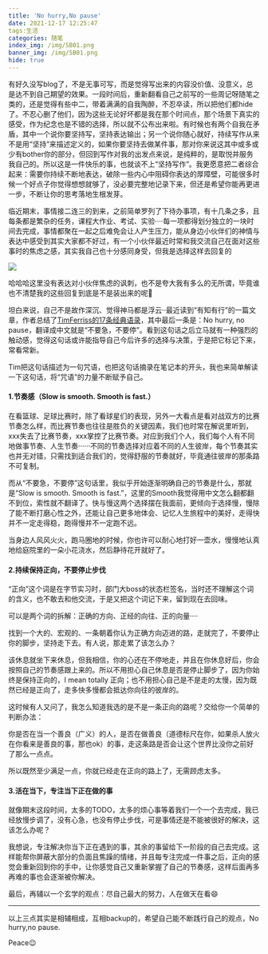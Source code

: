 ```yaml
---
title: 'No hurry,No pause'
date: 2021-12-17 12:25:47
tags:生活
categories: 随笔
index_img: /img/SB01.png
banner_img: /img/SB01.png
hide: true
---
```


  有好久没写blog了，不是无事可写，而是觉得写出来的内容没价值、没意义，总是达不到自己期望的效果。一段时间后，重新翻看自己之前写的一些周记呀随笔之类的，还是觉得有些中二，带着满满的自我陶醉，不忍卒读，所以把他们都hide了。不忍心删了他们，因为这些无论好坏都是我在那个时间点，那个场景下真实的感受，作为纪念也是不错的选择，所以就不公布出来啦。有时候也有两个自我在矛盾，其中一个说你要坚持写，坚持表达输出；另一个说你随心就好，持续写作从来不是用“坚持”来描述定义的，如果你要坚持去做某件事，那对你来说这其中或多或少有bother你的部分，但回到写作对我的出发点来说，是纯粹的，是取悦并服务我自己的。所以这是一件快乐的事，也就谈不上“坚持写作”。我更愿意把二者综合起来：需要你持续不断地表达，破除一些内心中阻碍你表达的厚障壁，可能很多时候一个好点子你觉得想想就够了，没必要完整地记录下来，但还是希望你能再更进一步，不断让你的思考落地生根发芽。

  临近期末，事情接二连三的到来，之前简单罗列了下待办事项，有十几条之多，且每条都是繁杂的任务，课程大作业、考试、实验····每一项都得划分独立的一块时间去完成，事情都聚在一起之后难免会让人产生压力，能从身边小伙伴们的神情与表达中感受到其实大家都不好过，有一个小伙伴最近时常和我交流自己在面对这些事时的焦虑之感，其实我自己也十分感同身受，但我是选择这样去回复的

![](https://gitee.com/Rash10-d/figurebed/raw/master/img/d9c6a6c097dbab2d06f4816dcaac1c6.jpg)

哈哈哈这里没有表达对小伙伴焦虑的讽刺，也不是夸大我有多么的无所谓，毕竟谁也不清楚我的这些回复到底是不是装出来的呢🤭

坦白来说，自己不是故作深沉、觉得神马都是浮云··最近读到“有知有行”的一篇文章，作者总结了[TimFerriss的17条经典语录](https://youzhiyouxing.cn/n/materials/1074)，其中最后一条是：No hurry, no pause，翻译成中文就是“不要急，不要停”。看到这句话之后立马就有一种强烈的触动感，觉得这句话或许能指导自己今后许多的选择与决策，于是把它标记下来，常看常新。

Tim把这句话描述为一句咒语，也把这句话摘录在笔记本的开头，我也来简单解读一下这句话，将“咒语”的力量不断赋予自己。

#### 1.节奏感（Slow is smooth. Smooth is fast.）

  在看篮球、足球比赛时，除了看球星们的表现，另外一大看点是看对战双方的比赛节奏怎么样，而比赛节奏也往往是胜负的关键因素，我们也时常在解说里听到，xxx失去了比赛节奏，xxx掌控了比赛节奏。对应到我们个人，我们每个人有不同地做事节奏、人生节奏······不同的节奏选择对应着不同的人生彼岸，每个节奏其实也并无对错，只需找到适合我们的，觉得舒服的节奏就好，毕竟通往彼岸的那条路不可复制。

  而从“不要急，不要停”这句话里，我似乎开始逐渐明确自己的节奏是什么，那就是“Slow is smooth. Smooth is fast.”，这里的Smooth我觉得用中文怎么翻都翻不到位，索性就不翻译了。快与慢这两个选择摆在我面前，更倾向于选择慢，慢除了能不断打磨心性之外，还能让自己更多地体会、记忆人生旅程中的美好，走得快并不一定走得稳，跑得慢并不一定跑不远。

  当身边人风风火火，跑马圈地的时候，你也许可以耐心地打好一壶水，慢慢地认真地给庭院里的一朵小花浇水，然后静待花开就好了。

#### 2.持续保持正向，不要停止步伐

“正向”这个词是在字节实习时，部门大boss的状态栏签名，当时还不理解这个词的含义，也不敢去和他交流，于是又把这个词记下来，留到现在去回味。

可以是两个词的拆解：正确的方向、正经的向往、正的向量····

找到一个大的、宏观的、一条朝着你认为正确方向迈进的路，走就完了，不要停止你的脚步，坚持走下去。有人说，那走累了该怎么办？

该休息就坐下来休息，但我相信，你的心还在不停地走，并且在你休息好后，你会按照自己的节奏感跟上来的。所以不用担心自己休息是否是停止脚步了，因为你始终是保持正向的，I mean totally 正向；也不用担心自己是不是走的太慢，因为既然已经是正向了，走多快多慢都会抵达你向往的彼岸的。

这时候有人又问了，我怎么知道我选的是不是一条正向的路呢？交给你一个简单的判断办法：

你是否在当一个善良（广义）的人，是否在做善良（道德标尺在你，如果杀人放火在你看来是善良的事，那也ok）的事，走这条路是否会让这个世界比没你之前好了那么一点点。

所以既然至少满足一点，你就已经走在正向的路上了，无需顾虑太多。

#### 3.活在当下，专注当下正在做的事

就像期末这段时间，太多的TODO，太多的烦心事等着我们一个一个去完成，我已经放慢步调了，没有心急，也没有停止步伐，可是事情还是不能被很好的解决，这该怎么办呢？

我想说，专注解决你当下正在遇到的事，其余的事留给下一阶段的自己去完成。这样能帮你屏蔽大部分的负面且焦躁的情绪，并且每专注完成一件事之后，正向的感觉会重新回到你的手中，让你感觉自己又重新掌握了自己的节奏感，这样后面再多再难的事也会逐渐被你解决。

最后，再辅以一个玄学的观点：尽自己最大的努力，人在做天在看😄

---

以上三点其实是相辅相成，互相backup的，希望自己能不断践行自己的观点，No hurry,no pause.

Peace😉
